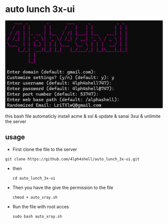 # auto lunch 3x-ui
![image](https://github.com/4lph4shell/auto_lunch_3x-ui/blob/main/auto_xray.png)


 this bash file automaticly install acme & ssl & update & sanai 3xui & unlimite the server 
 ## usage
 - First clone the file to the server 
  ```
  git clone https://github.com/4lph4shell/auto_lunch_3x-ui.git
  ```
- then
  ```
  cd auto_lunch_3x-ui
  ```
- Then you have the give the permission to the file
  ```
  chmod + auto_xray.sh
  ```
 - Run the file with root acces
   ```
   sudo bash auto_xray.sh
   ```
